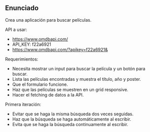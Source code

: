## Enunciado

Crea una aplicación para buscar películas.

API a usar:

- https://www.omdbapi.com/
- API_KEY: f22a6921
- https://www.omdbapi.com/?apikey=f22a6921&

Requerimientos:

- Necesita mostrar un input para buscar la película y un botón para buscar.
- Lista las películas encontradas y muestra el título, año y poster.
- Que el formulario funcione.
- Haz que las películas se muestren en un grid responsive.
- Hacer el fetching de datos a la API.

Primera iteración:

- Evitar que se haga la misma búsqueda dos veces seguidas.
- Haz que la búsqueda se haga automáticamente al escribir.
- Evita que se haga la búsqueda continuamente al escribir.